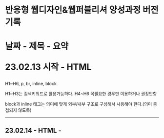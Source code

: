    <h1>반응형 웹디자인&웹퍼블리셔 양성과정 버전기록<h1>
   <p> 날짜 - 제목 - 요약</p>
   <p>23.02.13 시작 - HTML</h2>
   <p>H1~H6, p, br, inline, block</p>
   <p>H1~H3는 검색키워드로 활용가능하다. H4~H6 꼭필요한 경우만 이용하거나 권장안함<p>
   <p>block과 inline 태그는 의미에 맞게 외부/내부 구조로 구성해서 사용해야 한다.(의미 중첩되지 않도록)</p>
   <hr>
   <h2>23.02.14 - HTML - 
